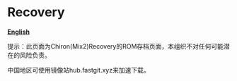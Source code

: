 # Recovery

[**English**](https://github.com/Recovery/Android-12/READMEEN.md)

提示：此页面为Chiron(Mix2)Recovery的ROM存档页面，本组织不对任何可能潜在的风险负责。

中国地区可使用镜像站hub.fastgit.xyz来加速下载。
